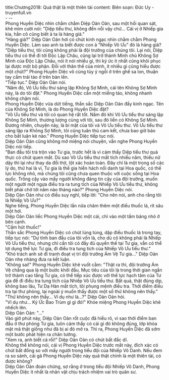 title:Chương2018: Quả thật là một thiên tài
content:
Biên soạn: Đức Uy - truyenfull.vn<br>- --<br>Phong Huyền Diệc nhìn chằm chằm Diệp Oản Oản, sau một hồi quan sát, khẽ mỉm cười nói: "Diệp tiểu thư, không đến nỗi vậy chứ... Cái vị ở Nhiếp gia kia, hẳn cô cũng biết ả ta là hàng giả."<br>"Hàng giả?" Diệp Oản Oản hơi có chút kinh ngạc nhìn chằm chằm Phong Huyền Diệc. Làm sao anh ta biết được con ả "Nhiếp Vô Ưu" đó là hàng giả?<br>"Diệp tiểu thư, tôi cũng không phải là đội trưởng của chúng tôi. Lại nói, Diệp tiểu thư có thể đi tới Độc Lập Châu, cũng lại trở thành Minh chủ Không Sợ Minh của Độc Lập Châu, nói ít nói nhiều gì, thì ký ức ít nhất cũng khôi phục lại được một bộ phận. Đối với thân thế của mình, ít nhiều gì cũng hiểu được một chút?" Phong Huyền Diệc vô cùng tùy ý ngồi ở trên ghế sa lon, thuận tay cầm trái táo ở trên bàn lên.<br>"Tiếp tục." Diệp Oản Oản nói.<br>"Năm đó, Vô Ưu tiểu thư sáng lập Không Sợ Minh, cái tên Không Sợ Minh này, là do tôi đặt." Phong Huyền Diệc cắn một miếng táo, không nhanh không chậm nói.<br>Phong Huyền Diệc vừa dứt tiếng, thần sắc Diệp Oản Oản đầy kinh ngạc. Tên của Không Sợ Minh, là do Phong Huyền Diệc đặt?<br>"Vô Ưu tiểu thư và tôi có quan hệ rất tốt. Năm đó khi Vô Ưu tiểu thư sáng lập Không Sợ Minh, thương lượng cùng với tôi, sau đó liền có Không Sợ Minh. Đương nhiên, chuyện này, là bí mật của tôi và Vô Ưu tiểu thư. Vô Ưu tiểu thư sáng lập ra Không Sợ Minh, tôi cũng tuân thủ cam kết, chưa bao giờ báo cho bất luận kẻ nào." Phong Huyền Diệc tiếp tục nói.<br>Diệp Oản Oản cũng không mở miệng nói chuyện, vẫn nghe Phong Huyền Diệc nói tiếp.<br>"Ban đầu tôi trà trộn vào Tư gia, trước hết là vì cảm thấy Diệp tiểu thư quả thực có chút quen mắt. Dù sao Vô Ưu tiểu thư mất tích nhiều năm, thiếu nữ dậy thì lại như thay da đổi thịt, lột xác hoàn toàn. Đây chỉ là một trong số các lý do, thứ hai là vì, Tư gia là thế gia hiển hách nổi danh tại Hoa quốc, có thế lực không nhỏ, mà chúng tôi cũng chưa quen thuộc với cuộc sống tại Hoa quốc. Trông cậy vào mấy người không đáng tin cậy của đội trưởng, muốn một người một ngựa điều tra ra tung tích của Nhiếp Vô Ưu tiểu thư, không biết phải chờ tới năm nào tháng nào?" Phong Huyền Diệc nói.<br>Diệp Oản Oản như có điều suy nghĩ, tiếp lời: "Cho nên nói, anh cho rằng tôi là Nhiếp Vô Ưu?"<br>Nghe tiếng, Phong Huyền Diệc lần nữa châm thêm một điếu thuốc lá, rít sâu một hơi.<br>Diệp Oản Oản liếc Phong Huyền Diệc một cái, chỉ vào một tấm bảng nhỏ ở bên cạnh.<br>"Cấm hút thuốc!"<br>Thần sắc Phong Huyền Diệc có chút lúng túng, dập điếu thuốc lá trong tay, tiếp tục nói: "Dự tính ban đầu của tôi vốn là, cho dù cô không phải là Nhiếp Vô Ưu tiểu thư, nhưng chỉ cần tôi có đầy đủ quyền thế tại Tư gia, vẫn có thể lợi dụng thế lực Tư gia, đi điều tra tung tích của Nhiếp Vô Ưu tiểu thư."<br>"Khó trách anh sẽ đi tranh đoạt vị trí đội trưởng Ám Vệ Tư gia..." Diệp Oản Oản nhẹ nhàng đưa ra kết luận.<br>"Không sai!" Phong Huyền Diệc khẽ vuốt cằm: "Thật ra thì, đội trưởng Ám Vệ chẳng qua là một bước khởi đầu. Mục tiêu của tôi là trong thời gian ngắn trở thành cao tầng Tư gia, có thể tiếp xúc được với thế lực hạch tâm của Tư gia để đi điều tra tung tích của Nhiếp Vô Ưu tiểu thư. Bất quá, thật đúng dịp, không bao lâu, Tư Dạ Hàn mất tích, tôi phụng mệnh điều tra. Thời điểm điều tra tại thư phòng, lại ngoài ý muốn thấy được một số thứ không nên thấy."<br>"Thứ không nên thấy... Ví dụ như là...?" Diệp Oản Oản hỏi.<br>"Ví dụ như... Ký Ức Bao Trùm gì gì đó!" Khóe miệng Phong Huyền Diệc khẽ nhếch lên.<br>Diệp Oản Oản: "..."<br>Vào giờ phút này, Diệp Oản Oản rốt cuộc đã hiểu rõ, vì sao thời điểm ban đầu ở thư phòng Tư gia, luôn cảm thấy có cái gì đó không đúng, lớp khóa mật mã thật giống như đã bị ai đó mở ra. Thì ra, Phong Huyền Diệc đã sớm một bước phát hiện ra chân tướng.<br>"Xem ra, anh biết cả rồi!" Diệp Oản Oản có chút bất đắc dĩ.<br>Không thể không nói, cái vị Phong Huyền Diệc trước mắt này, đích xác có chút bất đồng so với mấy người trong tiểu đội của Nhiếp Vô Danh. Nếu đem ra so sánh, cái gã Phong Huyền Diệc này quả thật chính là một thiên tài, có được không?<br>Diệp Oản Oản đoán chừng, sợ rằng ở trong tiểu đội Nhiếp Vô Danh, Phong Huyền Diệc ít nhất là nhân vật chịu trách nhiệm vai trò quân sư.